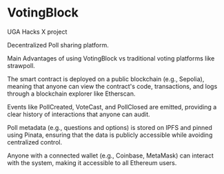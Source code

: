 # VotingBlock
UGA Hacks X project

Decentralized Poll sharing platform.

Main Advantages of using VotingBlock vs traditional voting platforms like strawpoll.

The smart contract is deployed on a public blockchain (e.g., Sepolia), meaning that anyone can view the contract's code, transactions, and logs through a blockchain explorer like Etherscan.

Events like PollCreated, VoteCast, and PollClosed are emitted, providing a clear history of interactions that anyone can audit.

Poll metadata (e.g., questions and options) is stored on IPFS and pinned using Pinata, ensuring that the data is publicly accessible while avoiding centralized control.

Anyone with a connected wallet (e.g., Coinbase, MetaMask) can interact with the system, making it accessible to all Ethereum users.
